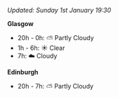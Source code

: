 *Updated: Sunday 1st January 19:30*

**Glasgow**

* 20h - 0h: :partly_sunny: Partly Cloudy
* 1h - 6h: :sunny: Clear
* 7h: :cloud: Cloudy

**Edinburgh**

* 20h - 7h: :partly_sunny: Partly Cloudy
